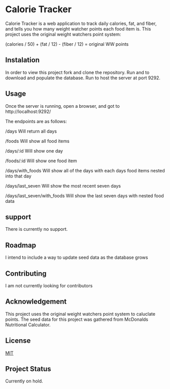 # Calorie Tracker

Calorie Tracker is a web application to track daily calories, fat, and fiber, and tells you how many weight watcher points each food item is. This project uses the original weight watchers point system:

(calories / 50) + (fat / 12) - (fiber / 12) = original WW points

## Instalation

In order to view this project fork and clone the repository.
Run <bundle install> and <bundle exec rake db:migrate db:seed> to download and populate the database.
Run <bundle exec rake server> to host the server at port 9292.

## Usage

Once the server is running, open a browser, and got to http://localhost:9292/

The endpoints are as follows:

/days
Will return all days

/foods
Will show all food items

/days/:id
Will show one day

/foods/:id
Will show one food item

/days/with_foods
Will show all of the days with each days food items nested into that day

/days/last_seven
Will show the most recent seven days

/days/last_seven/with_foods
Will show the last seven days with nested food data

## support

There is currently no support.

## Roadmap

I intend to include a way to update seed data as the database grows

## Contributing

I am not currently looking for contributors

## Acknowledgement

This project uses the original weight watchers point system to caluclate points.
The seed data for this project was gathered from McDonalds Nutritional Calculator.

## License

[MIT](https://choosealicense.com/licenses/mit/)

## Project Status

Currently on hold.
